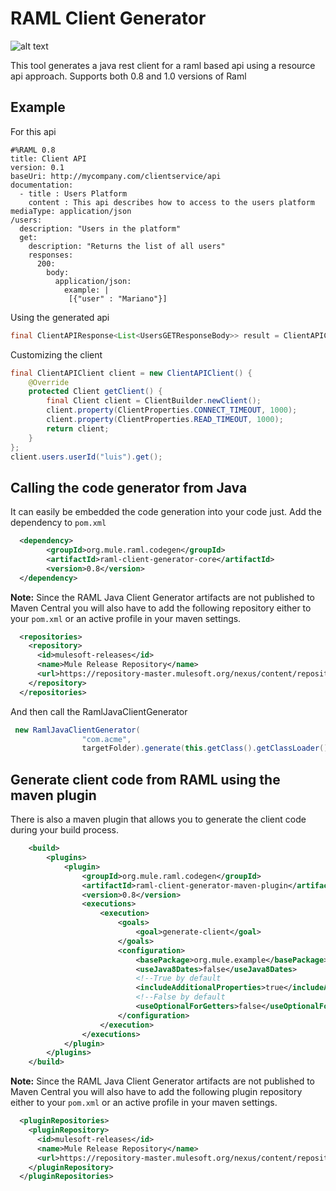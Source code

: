# RAML Client Generator

![alt text](https://travis-ci.org/mulesoft-labs/raml-java-client-generator.svg?branch=master "Logo Title Text 1")
  
This tool generates a java rest client for a raml based api using a resource api approach. 
Supports both 0.8 and 1.0 versions of Raml

## Example

For this api

```raml
#%RAML 0.8
title: Client API
version: 0.1
baseUri: http://mycompany.com/clientservice/api
documentation:
  - title : Users Platform
    content : This api describes how to access to the users platform
mediaType: application/json
/users:
  description: "Users in the platform"
  get:
    description: "Returns the list of all users"
    responses:
      200:
        body:
          application/json:
            example: |
             [{"user" : "Mariano"}]
```

Using the generated api 

```java
final ClientAPIResponse<List<UsersGETResponseBody>> result = ClientAPIClient.create().users.get();
```

Customizing the client 

```java
final ClientAPIClient client = new ClientAPIClient() {
    @Override
    protected Client getClient() {
        final Client client = ClientBuilder.newClient();
        client.property(ClientProperties.CONNECT_TIMEOUT, 1000);
        client.property(ClientProperties.READ_TIMEOUT, 1000);
        return client;
    }
};
client.users.userId("luis").get();
```

## Calling the code generator from Java

It can easily be embedded the code generation into your code just.
Add the dependency to `pom.xml`

```xml
  <dependency>
        <groupId>org.mule.raml.codegen</groupId>
        <artifactId>raml-client-generator-core</artifactId>
        <version>0.8</version>
  </dependency>
```

**Note:** Since the RAML Java Client Generator artifacts are not published to Maven Central you will also have to add the following repository either to your `pom.xml` or an active profile in your maven settings.

```xml
  <repositories>
    <repository>
      <id>mulesoft-releases</id>
      <name>Mule Release Repository</name>
      <url>https://repository-master.mulesoft.org/nexus/content/repositories/releases</url>
    </repository>
  </repositories>
```

And then call the RamlJavaClientGenerator

```java
 new RamlJavaClientGenerator(
                "com.acme",
                targetFolder).generate(this.getClass().getClassLoader().getResource("simple/basic.raml"));
```

## Generate client code from RAML using the maven plugin

There is also a maven plugin that allows you to generate the client code during your build process.


```xml
    <build>
        <plugins>
            <plugin>
                <groupId>org.mule.raml.codegen</groupId>
                <artifactId>raml-client-generator-maven-plugin</artifactId>
                <version>0.8</version>
                <executions>
                    <execution>
                        <goals>
                            <goal>generate-client</goal>
                        </goals>
                        <configuration>
                            <basePackage>org.mule.example</basePackage>
                            <useJava8Dates>false</useJava8Dates>                            
                            <!--True by default                            -->
                            <includeAdditionalProperties>true</includeAdditionalProperties>
                            <!--False by default                            -->
                            <useOptionalForGetters>false</useOptionalForGetters>
                        </configuration>
                    </execution>
                </executions>
            </plugin>
        </plugins>
    </build>
```

**Note:** Since the RAML Java Client Generator artifacts are not published to Maven Central you will also have to add the following plugin repository either to your `pom.xml` or an active profile in your maven settings.

```xml
  <pluginRepositories>
    <pluginRepository>
      <id>mulesoft-releases</id>
      <name>Mule Release Repository</name>
      <url>https://repository-master.mulesoft.org/nexus/content/repositories/releases</url>
    </pluginRepository>
  </pluginRepositories>
```
